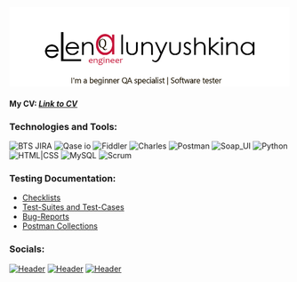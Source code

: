 ![Header](https://github.com/elunyushkina/elunyushkina/blob/main/assets/logo_h.png)
#### My CV: [<i>Link to CV</i>](https://drive.google.com/drive/folders/1wsw-ECTDhQlvgZXcPquju1tp5r9qpgPw?usp=sharing)

### Technologies and Tools:

![BTS JIRA](https://img.shields.io/badge/-JIRA-3f3f40?style=for-the-badge&logo=JIRA&logoColor=097CDB)
![Qase iо](https://img.shields.io/badge/-Qase_iо-3f3f40?style=for-the-badge&logo=appveyor)
![Fiddler](https://img.shields.io/badge/-Fiddler-3f3f40?style=for-the-badge&logo=appveyor&logoColor=53cc63)
![Charles](https://img.shields.io/badge/-Charles-3f3f40?style=for-the-badge&logo=appveyor&logoColor=b68cfd)
![Postman](https://img.shields.io/badge/-Postman-3f3f40?style=for-the-badge&logo=Postman)
![Soap_UI](https://img.shields.io/badge/-Soap_UI-3f3f40?style=for-the-badge&logo=appveyor&logoColor=fcdc00)
![Python](https://img.shields.io/badge/-Python-3f3f40?style=for-the-badge&logo=Python)
![HTML|CSS](https://img.shields.io/badge/-HTML|CSS-3f3f40?style=for-the-badge&logo=appveyor&logoColor=e44d26)
![MySQL](https://img.shields.io/badge/-MySQL-3f3f40?style=for-the-badge&logo=MySQL&logoColor=ffffff)
![Scrum](https://img.shields.io/badge/-Scrum-3f3f40?style=for-the-badge&logo=appveyor&logoColor=d0d0d0)


### Testing Documentation: 
- [Checklists](https://drive.google.com/drive/folders/1oA0qHYtNyh0QiXA66lYu1ZvthvHl7hlV)
- [Test-Suites and Test-Cases](https://github.com/artichokeee/test-cases)
- [Bug-Reports](https://github.com/elunyushkina/Testing_command_project/tree/master/Testing_command_project/4.%20Check%20lists.%20Bug%20repors)
- [Postman Collections](https://github.com/artichokeee/postman)

### Socials:
[![Header](https://img.shields.io/badge/Telegram-3f3f40?style=for-the-badge&logo=telegram&logoColor=31a5db)](https://t.me/elena_lunna)
[![Header](https://img.shields.io/badge/Linkedin-3f3f40?style=for-the-badge&logo=linkedin&logoColor=0061b0)](https://www.linkedin.com/in/artsiomrusau/)
[![Header](https://img.shields.io/badge/email-3f3f40?style=for-the-badge&logo=mail.ru&logoColor=d17131)](https://mail.ru/elunushkina@internet.ru)